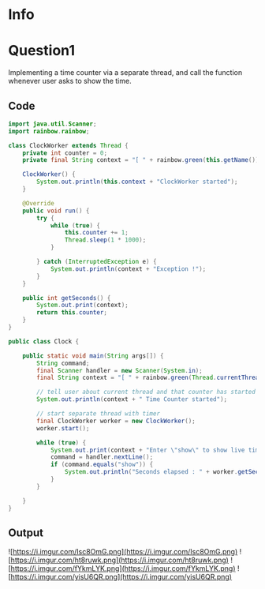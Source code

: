 # Info


# Question1
Implementing a time counter via a separate thread, and call the function whenever user asks to show the time.
 
## Code
```JAVA
import java.util.Scanner;
import rainbow.rainbow;

class ClockWorker extends Thread {
    private int counter = 0;
    private final String context = "[ " + rainbow.green(this.getName()) + " ] ";

    ClockWorker() {
        System.out.println(this.context + "ClockWorker started");
    }

    @Override
    public void run() {
        try {
            while (true) {
                this.counter += 1;
                Thread.sleep(1 * 1000);
            }

        } catch (InterruptedException e) {
            System.out.println(context + "Exception !");
        }
    }

    public int getSeconds() {
        System.out.print(context);
        return this.counter;
    }
}

public class Clock {

    public static void main(String args[]) {
        String command;
        final Scanner handler = new Scanner(System.in);
        final String context = "[ " + rainbow.green(Thread.currentThread().getName()) + " ] ";

        // tell user about current thread and that counter has started
        System.out.println(context + " Time Counter started");

        // start separate thread with timer
        final ClockWorker worker = new ClockWorker();
        worker.start();

        while (true) {
            System.out.print(context + "Enter \"show\" to show live timer : ");
            command = handler.nextLine();
            if (command.equals("show")) {
                System.out.println("Seconds elapsed : " + worker.getSeconds());
            }
        }

    }
}
```

## Output
![https://i.imgur.com/Isc8OmG.png](https://i.imgur.com/Isc8OmG.png)
![https://i.imgur.com/ht8ruwk.png](https://i.imgur.com/ht8ruwk.png)
![https://i.imgur.com/fYkmLYK.png](https://i.imgur.com/fYkmLYK.png)
![https://i.imgur.com/yisU6QR.png](https://i.imgur.com/yisU6QR.png)
